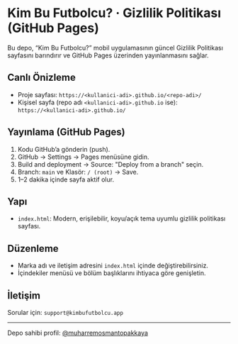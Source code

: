 # Kim Bu Futbolcu? · Gizlilik Politikası (GitHub Pages)

Bu depo, “Kim Bu Futbolcu?” mobil uygulamasının güncel Gizlilik Politikası sayfasını barındırır ve GitHub Pages üzerinden yayınlanmasını sağlar.

## Canlı Önizleme

- Proje sayfası: `https://<kullanici-adi>.github.io/<repo-adi>/`
- Kişisel sayfa (repo adı `<kullanici-adi>.github.io` ise): `https://<kullanici-adi>.github.io/`

## Yayınlama (GitHub Pages)

1. Kodu GitHub’a gönderin (push).
2. GitHub → Settings → Pages menüsüne gidin.
3. Build and deployment → Source: "Deploy from a branch" seçin.
4. Branch: `main` ve Klasör: `/ (root)` → Save.
5. 1–2 dakika içinde sayfa aktif olur.

## Yapı

- `index.html`: Modern, erişilebilir, koyu/açık tema uyumlu gizlilik politikası sayfası.

## Düzenleme

- Marka adı ve iletişim adresini `index.html` içinde değiştirebilirsiniz.
- İçindekiler menüsü ve bölüm başlıklarını ihtiyaca göre genişletin.

## İletişim

Sorular için: `support@kimbufutbolcu.app`

---

Depo sahibi profil: [@muharremosmantopakkaya](https://github.com/muharremosmantopakkaya)
